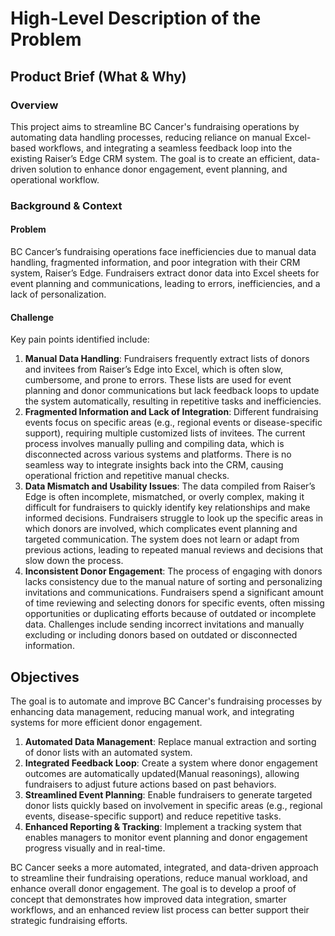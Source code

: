 # High-Level Description of the Problem

## Product Brief (What & Why)

### Overview

This project aims to streamline BC Cancer's fundraising operations by automating data handling processes, reducing reliance on manual Excel-based workflows, and integrating a seamless feedback loop into the existing Raiser’s Edge CRM system. The goal is to create an efficient, data-driven solution to enhance donor engagement, event planning, and operational workflow.

### Background & Context

#### Problem

BC Cancer’s fundraising operations face inefficiencies due to manual data handling, fragmented information, and poor integration with their CRM system, Raiser’s Edge. Fundraisers extract donor data into Excel sheets for event planning and communications, leading to errors, inefficiencies, and a lack of personalization.

#### Challenge

Key pain points identified include:

1. **Manual Data Handling**: Fundraisers frequently extract lists of donors and invitees from Raiser’s Edge into Excel, which is often slow, cumbersome, and prone to errors. These lists are used for event planning and donor communications but lack feedback loops to update the system automatically, resulting in repetitive tasks and inefficiencies.
2. **Fragmented Information and Lack of Integration**: Different fundraising events focus on specific areas (e.g., regional events or disease-specific support), requiring multiple customized lists of invitees. The current process involves manually pulling and compiling data, which is disconnected across various systems and platforms. There is no seamless way to integrate insights back into the CRM, causing operational friction and repetitive manual checks.
3. **Data Mismatch and Usability Issues**: The data compiled from Raiser’s Edge is often incomplete, mismatched, or overly complex, making it difficult for fundraisers to quickly identify key relationships and make informed decisions. Fundraisers struggle to look up the specific areas in which donors are involved, which complicates event planning and targeted communication. The system does not learn or adapt from previous actions, leading to repeated manual reviews and decisions that slow down the process.
4. **Inconsistent Donor Engagement**: The process of engaging with donors lacks consistency due to the manual nature of sorting and personalizing invitations and communications. Fundraisers spend a significant amount of time reviewing and selecting donors for specific events, often missing opportunities or duplicating efforts because of outdated or incomplete data. Challenges include sending incorrect invitations and manually excluding or including donors based on outdated or disconnected information.

## Objectives

The goal is to automate and improve BC Cancer's fundraising processes by enhancing data management, reducing manual work, and integrating systems for more efficient donor engagement.

1. **Automated Data Management**: Replace manual extraction and sorting of donor lists with an automated system.
2. **Integrated Feedback Loop**: Create a system where donor engagement outcomes are automatically updated(Manual reasonings), allowing fundraisers to adjust future actions based on past behaviors.
3. **Streamlined Event Planning**: Enable fundraisers to generate targeted donor lists quickly based on involvement in specific areas (e.g., regional events, disease-specific support) and reduce repetitive tasks.
4. **Enhanced Reporting & Tracking**: Implement a tracking system that enables managers to monitor event planning and donor engagement progress visually and in real-time.

BC Cancer seeks a more automated, integrated, and data-driven approach to streamline their fundraising operations, reduce manual workload, and enhance overall donor engagement. The goal is to develop a proof of concept that demonstrates how improved data integration, smarter workflows, and an enhanced review list process can better support their strategic fundraising efforts.
